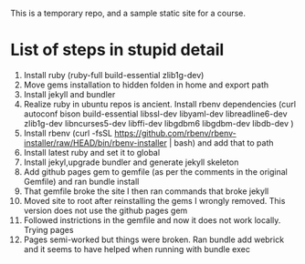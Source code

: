 This is a temporary repo, and a sample static site for a course.

# List of steps in stupid detail

1. Install ruby (ruby-full build-essential zlib1g-dev)
2. Move gems installation to hidden folden in home and export path 
3. Install jekyll and bundler
4. Realize ruby in ubuntu repos is ancient. Install rbenv dependencies (curl autoconf bison build-essential libssl-dev libyaml-dev libreadline6-dev zlib1g-dev libncurses5-dev libffi-dev libgdbm6 libgdbm-dev libdb-dev )
5. Install rbenv (curl -fsSL https://github.com/rbenv/rbenv-installer/raw/HEAD/bin/rbenv-installer | bash) and add that to path
6. Install latest ruby and set it to global
7. Install jekyl,upgrade bundler and generate jekyll skeleton
8. Add github pages gem to gemfile (as per the comments in the original Gemfile) and ran bundle install
9. That gemfile broke the site I then ran commands that broke jekyll
10. Moved site to root after reinstalling the gems I wrongly removed. This version does not use the github pages gem
11. Followed instrictions in the gemfile and now it does not work locally. Trying pages
12. Pages semi-worked but things were broken. Ran bundle add webrick and it seems to have helped when running with bundle exec

